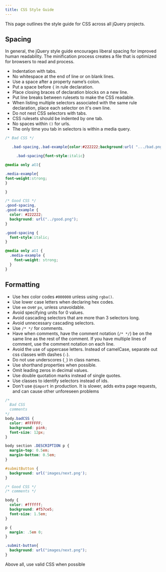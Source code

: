 ```yaml
---
title: CSS Style Guide
---
```


This page outlines the style guide for CSS across all jQuery projects.


## Spacing

In general, the jQuery style guide encourages liberal spacing for
improved human readability. The minification process creates a file
that is optimized for browsers to read and process.

- Indentation with tabs.
- No whitespace at the end of line or on blank lines.
- Use a space after a property name’s colon.
- Put a space before `{` in rule declaration.
- Place closing braces of declaration blocks on a new line.
- Put line breaks between rulesets to make the CSS readable.
- When listing multiple selectors associated with the same rule declaration,
 place each selector on it's own line.
- Do not nest CSS selectors with tabs.
- CSS rulesets should be indented by one tab.
- No spaces within `()` for urls.
- The only time you tab in selectors is within a media query.

```css
/* Bad CSS */

   .bad-spacing,.bad-example{color:#222222;background:url( ".../bad.png" );}

     .bad-spacing{font-style:italic}

@media only all{

.media-example{
font-weight:strong;
}  

}

/* Good CSS */
.good-spacing,
.good-example {
  color: #222222;
  background: url("../good.png");
}

.good-spacing {
  font-style:italic;
}

@media only all {
  .media-example {
    font-weight: strong;
  }
}


```

## Formatting
 - Use hex color codes `#000000` unless using `rgba()`.
 - Use lower case letters when declaring hex codes.
 - Use `em` over `px`, unless unavoidable.
 - Avoid specifying units for 0 values.
 - Avoid cascading selectors that are more than 3 selectors long.
 - Avoid unnecessary cascading selectors.
 - Use `/* */` for comments.
 - Have when comments, have the comment notation (`/* */`) be on the
 same line as the rest of the comment. If you have multiple lines of comment,
 use the comment notation on each line.
 - Avoid the use of uppercase letters. Instead of camelCase,
 separate out css classes with dashes (`-`).
 - Do not use underscores (`_`) in class names.
 - Use shorthand properties when possible.
 - Omit leading zeros in decimal values.
 - Use double quotation marks instead of single quotes.
 - Use classes to identify selectors instead of ids.
 - Don't use `@import` in production. It is slower, adds extra page
 requests, and can cause other unforeseen problems

```css
/*
  Bad CSS
  comments
*/
body.badCSS {
  color: #FFFFFF;
  background: pink;
  font-size: 12px;
}

body section .DESCRIPTION p {
  margin-top: 0.5em;
  margin-bottom: 0.5em;
}

#submitButton {
  background: url('images/next.png');
}

/* Good CSS */
/* comments */

body {
  color: #ffffff;
  background: #f57ce5;
  font-size: 1.5em;
}

p {
  margin: .5em 0;
}

.submit-button{
  background: url("images/next.png");
}


```


Above all, use valid CSS when possible
